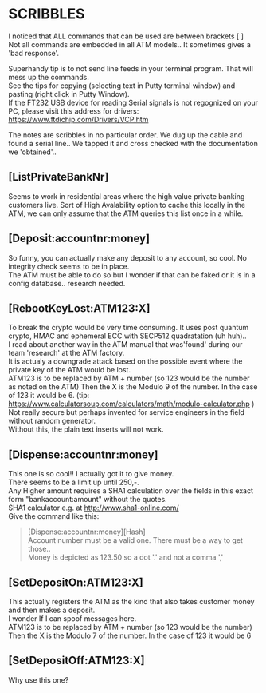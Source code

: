 # SCRIBBLES
I noticed that ALL commands that can be used are between brackets [  ]  
Not all commands are embedded in all ATM models.. It sometimes gives a 'bad response'.  

Superhandy tip is to not send line feeds in your terminal program. That will mess up the commands.  
See the tips for copying (selecting text in Putty terminal window) and pasting (right click in Putty Window).  
If the FT232 USB device for reading Serial signals is not regognized on your PC, please visit this address for drivers:
https://www.ftdichip.com/Drivers/VCP.htm  

The notes are scribbles in no particular order.
We dug up the cable and found a serial line..
We tapped it and cross checked with the documentation we 'obtained'..

## [ListPrivateBankNr]
Seems to work in residential areas where the high value private banking customers live.
Sort of High Avalability option to cache this locally in the ATM, we can only assume that the ATM queries this list once in a while.

## [Deposit:accountnr:money]
So funny, you can actually make any deposit to any account, so cool. No integrity check seems to be in place.  
The ATM must be able to do so but I wonder if that can be faked or it is in a config database.. research needed.  

## [RebootKeyLost:ATM123:X]
To break the crypto would be very time consuming. It uses post quantum crypto, HMAC and ephemeral ECC with SECP512 quadratation (uh huh)..  
I read about another way in the ATM manual that was'found' during our team 'research' at the ATM factory.   
It is actualy a downgrade attack based on the possible event where the private key of the ATM would be lost.   
ATM123 is to be replaced by ATM + number (so 123 would be the number as noted on the ATM)
Then the X is the Modulo 9 of the number. In the case of 123 it would be 6. 
(tip: https://www.calculatorsoup.com/calculators/math/modulo-calculator.php )  
Not really secure but perhaps invented for service engineers in the field without random generator.  
Without this, the plain text inserts will not work.  

## [Dispense:accountnr:money]  
This one is so cool!! I actually got it to give money.  
There seems to be a limit up until 250,-.   
Any Higher amount requires a SHA1 calculation over the fields in this exact form "bankaccount:amount" without the quotes.  
SHA1 calculator e.g. at http://www.sha1-online.com/  
Give the command like this:
> [Dispense:accountnr:money][Hash]  
Account number must be a valid one. There must be a way to get those..  
Money is depicted as 123.50 so a dot '.' and not a comma ','  

## [SetDepositOn:ATM123:X]
This actually registers the ATM as the kind that also takes customer money and then makes a deposit.   
I wonder If I can spoof messages here.   
ATM123 is to be replaced by ATM + number (so 123 would be the number)
Then the X is the Modulo 7 of the number. In the case of 123 it would be 6

## [SetDepositOff:ATM123:X]
Why use this one?  
